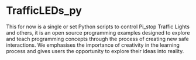 TrafficLEDs_py
==============

This for now is a single or set Python scripts to control Pi_stop Traffic Lights and others, it is an open 
source programming examples designed to explore and teach programming concepts through the process of 
creating new safe interactions. We emphasises the importance of creativity in the learning process and gives 
users the opportunity to explore their ideas into reality.
